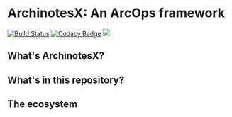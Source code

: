 # ArchinotesX: An ArcOps framework

[![Build Status](https://travis-ci.org/imTachu/ArchinotesX.svg?branch=master)](https://travis-ci.org/imTachu/ArchinotesX)
[![Codacy Badge](https://api.codacy.com/project/badge/Grade/63201a1f84e54c64adf19c1a78955a44)](https://www.codacy.com/app/tachusalamanca/ArchinotesX?utm_source=github.com&amp;utm_medium=referral&amp;utm_content=imTachu/ArchinotesX&amp;utm_campaign=Badge_Grade)
![](https://img.shields.io/badge/platform-OS%20X%20%7C%20Linux-808080.svg?style=flat-square)

## What's ArchinotesX?

## What's in this repository?

## The ecosystem


